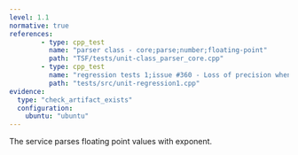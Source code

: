 ```yaml
---
level: 1.1
normative: true
references:
        - type: cpp_test
          name: "parser class - core;parse;number;floating-point"
          path: "TSF/tests/unit-class_parser_core.cpp"
        - type: cpp_test
          name: "regression tests 1;issue #360 - Loss of precision when serializing <double>"
          path: "tests/src/unit-regression1.cpp"
evidence:
  type: "check_artifact_exists"
  configuration:
    ubuntu: "ubuntu"
---
```


The service parses floating point values with exponent.
